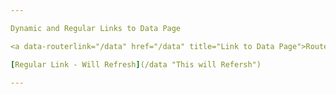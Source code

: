 ```yaml
---

Dynamic and Regular Links to Data Page 

<a data-routerlink="/data" href="/data" title="Link to Data Page">Router Link Functional</a>

[Regular Link - Will Refresh](/data "This will Refersh")

---
```

